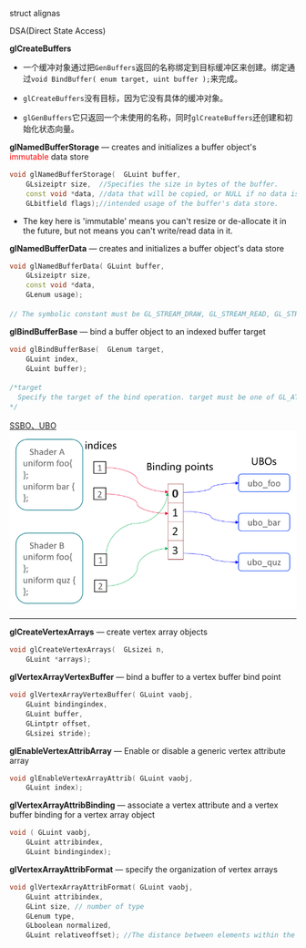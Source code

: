 struct alignas



DSA(Direct State Access)



<b>glCreateBuffers</b>

- 一个缓冲对象通过把`GenBuffers`返回的名称绑定到目标缓冲区来创建。绑定通过`void BindBuffer( enum target, uint buffer );`来完成。

- `glCreateBuffers`没有目标，因为它没有具体的缓冲对象。

- `glGenBuffers`它只返回一个未使用的名称，同时`glCreateBuffers`还创建和初始化状态向量。



<b>glNamedBufferStorage</b> — creates and initializes a buffer object's <font color = red>immutable </font>data store

```c++
void glNamedBufferStorage(	GLuint buffer,
 	GLsizeiptr size,  //Specifies the size in bytes of the buffer.
 	const void *data, //data that will be copied, or NULL if no data is to be copied.
 	GLbitfield flags);//intended usage of the buffer's data store.
```

- The key here is 'immutable' means you can't resize or de-allocate it in the future, but not means you can't write/read data in it.



<b>glNamedBufferData</b> — creates and initializes a buffer object's data store

```c++
void glNamedBufferData(	GLuint buffer,
 	GLsizeiptr size,
 	const void *data,
 	GLenum usage);

// The symbolic constant must be GL_STREAM_DRAW, GL_STREAM_READ, GL_STREAM_COPY, GL_STATIC_DRAW, GL_STATIC_READ, GL_STATIC_COPY, GL_DYNAMIC_DRAW, GL_DYNAMIC_READ, or GL_DYNAMIC_COPY.
```



<b>glBindBufferBase</b> — bind a buffer object to an indexed buffer target

```c++
void glBindBufferBase(	GLenum target,
 	GLuint index,
 	GLuint buffer);

/*target
  Specify the target of the bind operation. target must be one of GL_ATOMIC_COUNTER_BUFFER, GL_TRANSFORM_FEEDBACK_BUFFER, GL_UNIFORM_BUFFER or GL_SHADER_STORAGE_BUFFER.
*/
```



[SSBO、UBO](https://developer.huawei.com/consumer/cn/forum/topic/0204393528146900119)![img](README.assets/2850086000403607585.20201029111645.782663624151506128234536236565055053072607490928006871EE729DF388D9BFEBA5B64170931B680DC072D0A7CED7AD1A1272A27F699A.png)

---

<b>glCreateVertexArrays</b> — create vertex array objects

```c++
void glCreateVertexArrays(	GLsizei n,
 	GLuint *arrays);
```



<b>glVertexArrayVertexBuffer</b> — bind a buffer to a vertex buffer bind point

```c++
void glVertexArrayVertexBuffer(	GLuint vaobj,
 	GLuint bindingindex,
 	GLuint buffer,
 	GLintptr offset,
 	GLsizei stride);
```



<b>glEnableVertexAttribArray</b> — Enable or disable a generic vertex attribute array

```c++
void glEnableVertexArrayAttrib(	GLuint vaobj,
 	GLuint index);
```



<b>**glVertexArrayAttribBinding**</b> — associate a vertex attribute and a vertex buffer binding for a vertex array object

```c++
void ( GLuint vaobj,
 	GLuint attribindex,
 	GLuint bindingindex);
```



<b>glVertexArrayAttribFormat</b> — specify the organization of vertex arrays

```c++
void glVertexArrayAttribFormat(	GLuint vaobj,
 	GLuint attribindex,
 	GLint size, // number of type
 	GLenum type,
 	GLboolean normalized,
 	GLuint relativeoffset); //The distance between elements within the buffer.(bytes)
```